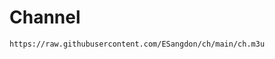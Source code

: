 # Channel

<div class="snippet-clipboard-content position-relative" data-snippet-clipboard-copy-content="https://raw.githubusercontent.com/ESangdon/ch/main/ch.m3u
"><pre><code>https://raw.githubusercontent.com/ESangdon/ch/main/ch.m3u
</code></pre></div>
